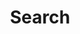 ---
title: "Search" # in any language you want
layout: "search" # necessary for search
# url: "/archive"
# description: "Description for Search"
url: "/search/"
summary: "search"
draft: true
placeholder: "Search..."
---